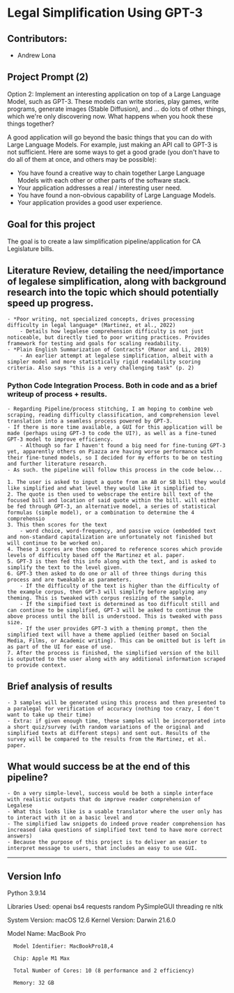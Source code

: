 # Legal Simplification Using GPT-3
## Contributors:
- Andrew Lona

## Project Prompt (2)
Option 2: Implement an interesting application on top of a Large Language Model, such as GPT-3. These models can write stories, play games, write programs, generate images (Stable Diffusion), and ... do lots of other things, which we're only discovering now. What happens when you hook these things together?

A good application will go beyond the basic things that you can do with Large Language Models. For example, just making an API call to GPT-3 is not sufficient. Here are some ways to get a good grade (you don't have to do all of them at once, and others may be possible):

- You have found a creative way to chain together Large Language Models with each other or other parts of the software stack.
- Your application addresses a real / interesting user need.
- You have found a non-obvious capability of Large Language Models.
- Your application provides a good user experience.

## Goal for this project
The goal is to create a law simplification pipeline/application for CA Legislature bills.
## Literature Review, detailing the need/importance of legalese simplification, along with background research into the topic which should potentially speed up progress.
    - *Poor writing, not specialized concepts, drives processing difficulty in legal language* (Martinez, et al., 2022)
        - Details how legalese comprehension difficulty is not just noticeable, but directly tied to poor writing practices. Provides framework for testing and goals for scaling readability.
    - *Plain English Summarization of Contracts* (Manor and Li, 2019)
        - An earlier attempt at legalese simplification, albeit with a simpler model and more statistically rigid readability scoring criteria. Also says "this is a very challenging task" (p. 2)

### Python Code Integration Process. Both in code and as a brief writeup of process + results.
    - Regarding Pipeline/process stitching, I am hoping to combine web scraping, reading difficulty classification, and comprehension level translation into a seamless process powered by GPT-3.
    - If there is more time available, a GUI for this application will be made (perhaps using GPT-3 to code the UI?), as well as a fine-tuned GPT-3 model to improve efficiency.
        - Although so far I haven't found a big need for fine-tuning GPT-3 yet, apparently others on Piazza are having worse performance with their fine-tuned models, so I decided for my efforts to be on testing and further literature research.
    - As such. the pipeline will follow this process in the code below...

    1. The user is asked to input a quote from an AB or SB bill they would like simplified and what level they would like it simplified to.
    2. The quote is then used to webscrape the entire bill text of the focused bill and location of said quote within the bill. will either be fed through GPT-3, an alternative model, a series of statistical formulas (simple model), or a combination to determine the 4 comprehensio
    3. This then scores for the text
        - word choice, word-frequency, and passive voice (embedded text and non-standard capitalization are unfortunately not finished but will continue to be worked on).
    4. These 3 scores are then compared to reference scores which provide levels of difficulty based off the Martinez et al. paper.
    5. GPT-3 is then fed this info along with the text, and is asked to simplify the text to the level given.
    6. GPT-3 then asked to do one or all of three things during this process and are tweakable as parameters.
        - If the difficulty of the text is higher than the difficulty of the example corpus, then GPT-3 will simplify before applying any theming. This is tweaked with corpus resizing of the sample.
        - If the simpified text is determined as too difficult still and can continue to be simplified, GPT-3 will be asked to continue the above process until the bill is understood. This is tweaked with pass size.
        - If the user provides GPT-3 with a theming prompt, then the simplified text will have a theme applied (either based on Social Media, Films, or Academic writing). This can be omitted but is left in as part of the UI for ease of use.
    7. After the process is finished, the simplified version of the bill is outputted to the user along with any additional information scraped to provide context.

## Brief analysis of results
    - 3 samples will be generated using this process and then presented to a paralegal for verification of accuracy (nothing too crazy, I don't want to take up their time)
    - Extra: if given enough time, these samples will be incorporated into a short quiz/survey (with random variations of the original and simplified texts at different steps) and sent out. Results of the survey will be compared to the results from the Martinez, et al. paper.

## What would success be at the end of this pipeline?
    - On a very simple-level, success would be both a simple interface with realistic outputs that do improve reader comprehension of Legalese
    - What this looks like is a usable translator where the user only has to interact with it on a basic level and
    - The simplified law snippets do indeed prove reader comprehension has increased (aka questions of simplified text tend to have more correct answers)
    - Because the purpose of this project is to deliver an easier to interpret message to users, that includes an easy to use GUI.
___

## Version Info

Python 3.9.14

Libraries Used:
openai
bs4
requests
random
PySimpleGUI
threading
re
nltk

System Version: macOS 12.6
      Kernel Version: Darwin 21.6.0

 Model Name: MacBook Pro

      Model Identifier: MacBookPro18,4

      Chip: Apple M1 Max

      Total Number of Cores: 10 (8 performance and 2 efficiency)

      Memory: 32 GB

